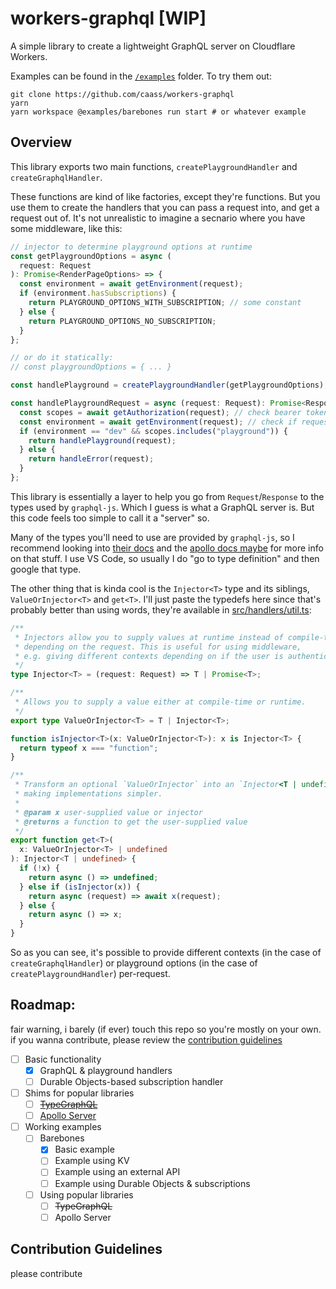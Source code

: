 # workers-graphql [WIP]

A simple library to create a lightweight GraphQL server on Cloudflare Workers.

Examples can be found in the [`/examples`](/examples) folder. To try them out:

```shell
git clone https://github.com/caass/workers-graphql
yarn
yarn workspace @examples/barebones run start # or whatever example
```

## Overview

This library exports two main functions, `createPlaygroundHandler` and `createGraphqlHandler`.

These functions are kind of like factories, except they're functions. But you use them to create
the handlers that you can pass a request into, and get a request out of. It's not unrealistic to
imagine a secnario where you have some middleware, like this:

```typescript
// injector to determine playground options at runtime
const getPlaygroundOptions = async (
  request: Request
): Promise<RenderPageOptions> => {
  const environment = await getEnvironment(request);
  if (environment.hasSubscriptions) {
    return PLAYGROUND_OPTIONS_WITH_SUBSCRIPTION; // some constant
  } else {
    return PLAYGROUND_OPTIONS_NO_SUBSCRIPTION;
  }
};

// or do it statically:
// const playgroundOptions = { ... }

const handlePlayground = createPlaygroundHandler(getPlaygroundOptions);

const handlePlaygroundRequest = async (request: Request): Promise<Response> => {
  const scopes = await getAuthorization(request); // check bearer token or whatever
  const environment = await getEnvironment(request); // check if request target is staging.url.org or whatever
  if (environment == "dev" && scopes.includes("playground")) {
    return handlePlayground(request);
  } else {
    return handleError(request);
  }
};
```

This library is essentially a layer to help you go from `Request`/`Response` to the types used by `graphql-js`. Which I guess is what a GraphQL server is. But this code feels too simple to call it a "server" so.

Many of the types you'll need to use are provided by `graphql-js`, so I recommend looking into [their docs](https://graphql.org/learn/execution/) and the [apollo docs maybe](https://www.apollographql.com/docs/apollo-server/data/resolvers/#passing-resolvers-to-apollo-server)
for more info on that stuff. I use VS Code, so usually I do "go to type definition" and then google that type.

The other thing that is kinda cool is the `Injector<T>` type and its siblings, `ValueOrInjector<T>` and `get<T>`. I'll just paste the typedefs here
since that's probably better than using words, they're available in [src/handlers/util.ts](./src/handlers/util.ts):

```typescript
/**
 * Injectors allow you to supply values at runtime instead of compile-time
 * depending on the request. This is useful for using middleware,
 * e.g. giving different contexts depending on if the user is authenticated.
 */
type Injector<T> = (request: Request) => T | Promise<T>;

/**
 * Allows you to supply a value either at compile-time or runtime.
 */
export type ValueOrInjector<T> = T | Injector<T>;

function isInjector<T>(x: ValueOrInjector<T>): x is Injector<T> {
  return typeof x === "function";
}

/**
 * Transform an optional `ValueOrInjector` into an `Injector<T | undefined>`,
 * making implementations simpler.
 *
 * @param x user-supplied value or injector
 * @returns a function to get the user-supplied value
 */
export function get<T>(
  x: ValueOrInjector<T> | undefined
): Injector<T | undefined> {
  if (!x) {
    return async () => undefined;
  } else if (isInjector(x)) {
    return async (request) => await x(request);
  } else {
    return async () => x;
  }
}
```

So as you can see, it's possible to provide different contexts (in the case of `createGraphqlHandler`) or playground options
(in the case of `createPlaygroundHandler`) per-request.

## Roadmap:

fair warning, i barely (if ever) touch this repo so you're mostly on your own. if you wanna contribute, please review the [contribution guidelines](#contribution-guidelines)

- [ ] Basic functionality
  - [x] GraphQL & playground handlers
  - [ ] Durable Objects-based subscription handler
- [ ] Shims for popular libraries
  - [ ] ~~[TypeGraphQL](https://github.com/MichalLytek/type-graphql)~~
  - [ ] [Apollo Server](https://github.com/apollographql/apollo-server)
- [ ] Working examples
  - [ ] Barebones
    - [x] Basic example
    - [ ] Example using KV
    - [ ] Example using an external API
    - [ ] Example using Durable Objects & subscriptions
  - [ ] Using popular libraries
    - [ ] ~~TypeGraphQL~~
    - [ ] Apollo Server

## Contribution Guidelines

please contribute
